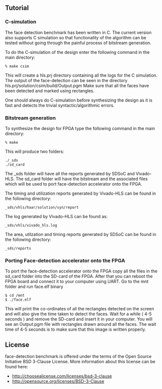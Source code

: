 Tutorial
------------------------------------------------------------------------

### C-simulation

The face detection benchmark has been written in C. The current version
also supports C simulation so that functionality of the algorithm can be
tested without going through the painful process of bitstream generation.

To do the C-simulation of the design enter the following command in the
main directory:

    % make csim

This will create a hls.prj directory containing all the logs for the C
simulation. The output of the face-detection can be seen in the directory
hls.prj/solution/csim/build/Output.pgm Make sure that all the faces have
been detected and marked using rectangles.

One should always do C-simulation before synthesizing the design as it
is fast and detects the trivial syntactic/algorithmic errors.

### Bitstream generation

To synthesize the design for FPGA type the following command in the main
directory:

    % make

This will produce two folders:

    ./_sds
    ./sd_card

The \_sds folder will have all the reports generated by SDSoC and
Vivado-HLS.  The sd\_card folder will have the bitstream and the
associated files which will be used to port face-detection accelerator
onto the FPGA.

The timing and utilization reports generated by Vivado-HLS can be found
in the following directory:

    _sds/vhls/haar/solution/syn/report

The log generated by Vivado-HLS can be found as:

    _sds/vhls/vivado_hls.log

The area, utilzation and timing reports generated by SDSoC can be found
in the following directory:

    _sds/reports

### Porting Face-detection accelerator onto the FPGA

To port the face-detection accelerator onto the FPGA copy all the files
in the sd\_card folder into the SD-card of the FPGA. After that you can
reboot the FPGA board and connect it to your computer using UART. Go to
the mnt folder and run face.elf binary

    $ cd /mnt
    $ ./face.elf

This will print the co-ordinates of all the rectangles detected on the
screen and will also give the time taken to detect the faces. Wait for a
while ( 4-5 seconds ) and remove the SD-card and insert it in your
computer. You will see an Output.pgm file with rectangles drawn around
all the faces. The wait time of 4-5 seconds is to make sure that this
image is written properly.

License
------------------------------------------------------------------------

face-detection benchmark is offered under the terms of the Open Source
Initiative BSD 3-Clause License. More information about this license can
be found here:

 - http://choosealicense.com/licenses/bsd-3-clause
 - http://opensource.org/licenses/BSD-3-Clause



